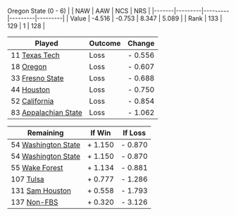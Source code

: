 Oregon State (0 - 6)
|       |   NAW   |   AAW   |   NCS   |   NRS   |
|-------|---------|---------|---------|---------|
| Value |  -4.516 |  -0.753 |   8.347 |   5.089 |
| Rank  |     133 |     129 |       1 |     128 |

| Played                    | Outcome    |  Change  |
|---------------------------|------------|----------|
|  11 [Texas Tech            ](TexasTech.md)| Loss       | -  0.556 |
|  18 [Oregon                ](Oregon.md)| Loss       | -  0.607 |
|  33 [Fresno State          ](FresnoState.md)| Loss       | -  0.688 |
|  44 [Houston               ](Houston.md)| Loss       | -  0.750 |
|  52 [California            ](California.md)| Loss       | -  0.854 |
|  83 [Appalachian State     ](AppalachianState.md)| Loss       | -  1.062 |

| Remaining                 |  If Win  |  If Loss |
|---------------------------|----------|----------|
|  54 [Washington State      ](WashingtonState.md)| +  1.150 | -  0.870 |
|  54 [Washington State      ](WashingtonState.md)| +  1.150 | -  0.870 |
|  55 [Wake Forest           ](WakeForest.md)| +  1.134 | -  0.881 |
| 107 [Tulsa                 ](Tulsa.md)| +  0.777 | -  1.286 |
| 131 [Sam Houston           ](SamHouston.md)| +  0.558 | -  1.793 |
| 137 [Non-FBS               ](NonFBS.md)| +  0.320 | -  3.126 |

